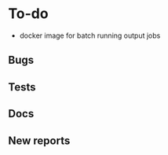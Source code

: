 # To-do
  
- docker image for batch running output jobs

## Bugs

## Tests

## Docs

## New reports
